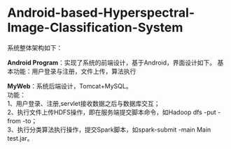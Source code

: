 # Android-based-Hyperspectral-Image-Classification-System
系统整体架构如下：

**Android Program**：实现了系统的前端设计，基于Android，界面设计如下。
基本功能：用户登录与注册，文件上传，算法执行

**MyWeb**：系统后端设计，Tomcat+MySQL。  
功能：    
1、用户登录、注册,servlet接收数据之后与数据库交互；  
2、执行文件上传HDFS操作，即在服务端提交脚本命令，如Hadoop dfs -put -from -to；  
3、执行分类算法执行操作，提交Spark脚本，如spark-submit -main Main test.jar。
